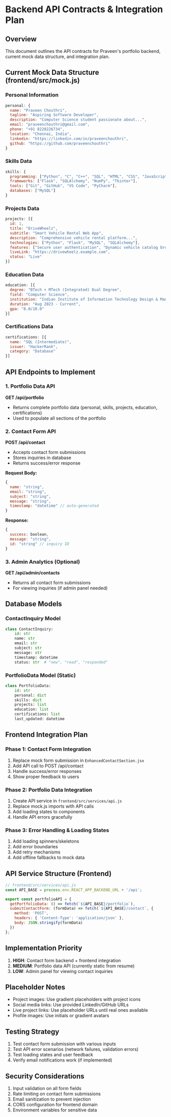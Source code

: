 # Backend API Contracts & Integration Plan

## Overview
This document outlines the API contracts for Praveen's portfolio backend, current mock data structure, and integration plan.

## Current Mock Data Structure (frontend/src/mock.js)

### Personal Information
```javascript
personal: {
  name: "Praveen Chouthri",
  tagline: "Aspiring Software Developer", 
  description: "Computer Science student passionate about...",
  email: "praveenchouthri@gmail.com",
  phone: "+91 8220226734",
  location: "Chennai, India",
  linkedin: "https://linkedin.com/in/praveenchouthri",
  github: "https://github.com/praveenchouthri"
}
```

### Skills Data
```javascript
skills: {
  programming: ["Python", "C", "C++", "SQL", "HTML", "CSS", "JavaScript"],
  frameworks: ["Flask", "SQLAlchemy", "NumPy", "Tkinter"],
  tools: ["Git", "GitHub", "VS Code", "PyCharm"],
  databases: ["MySQL"]
}
```

### Projects Data
```javascript
projects: [{
  id: 1,
  title: "DriveWheelz",
  subtitle: "Smart Vehicle Rental Web App",
  description: "Comprehensive vehicle rental platform...",
  technologies: ["Python", "Flask", "MySQL", "SQLAlchemy"],
  features: ["Secure user authentication", "Dynamic vehicle catalog browsing", ...],
  liveLink: "https://drivewheelz.example.com",
  status: "Live"
}]
```

### Education Data
```javascript
education: [{
  degree: "BTech + MTech (Integrated) Dual Degree",
  field: "Computer Science",
  institution: "Indian Institute of Information Technology Design & Manufacturing Kancheepuram",
  duration: "Aug 2023 - Current",
  gpa: "8.0/10.0"
}]
```

### Certifications Data
```javascript
certifications: [{
  name: "SQL (Intermediate)",
  issuer: "HackerRank",
  category: "Database"
}]
```

## API Endpoints to Implement

### 1. Portfolio Data API
**GET /api/portfolio**
- Returns complete portfolio data (personal, skills, projects, education, certifications)
- Used to populate all sections of the portfolio

### 2. Contact Form API
**POST /api/contact**
- Accepts contact form submissions
- Stores inquiries in database
- Returns success/error response

**Request Body:**
```javascript
{
  name: "string",
  email: "string", 
  subject: "string",
  message: "string",
  timestamp: "datetime" // auto-generated
}
```

**Response:**
```javascript
{
  success: boolean,
  message: "string",
  id: "string" // inquiry ID
}
```

### 3. Admin Analytics (Optional)
**GET /api/admin/contacts**
- Returns all contact form submissions
- For viewing inquiries (if admin panel needed)

## Database Models

### ContactInquiry Model
```python
class ContactInquiry:
    id: str
    name: str
    email: str
    subject: str
    message: str
    timestamp: datetime
    status: str  # "new", "read", "responded"
```

### PortfolioData Model (Static)
```python
class PortfolioData:
    id: str
    personal: dict
    skills: dict
    projects: list
    education: list
    certifications: list
    last_updated: datetime
```

## Frontend Integration Plan

### Phase 1: Contact Form Integration
1. Replace mock form submission in `EnhancedContactSection.jsx`
2. Add API call to POST /api/contact
3. Handle success/error responses
4. Show proper feedback to users

### Phase 2: Portfolio Data Integration  
1. Create API service in `frontend/src/services/api.js`
2. Replace mock.js imports with API calls
3. Add loading states to components
4. Handle API errors gracefully

### Phase 3: Error Handling & Loading States
1. Add loading spinners/skeletons
2. Add error boundaries
3. Add retry mechanisms
4. Add offline fallbacks to mock data

## API Service Structure (Frontend)

```javascript
// frontend/src/services/api.js
const API_BASE = process.env.REACT_APP_BACKEND_URL + '/api';

export const portfolioAPI = {
  getPortfolioData: () => fetch(`${API_BASE}/portfolio`),
  submitContactForm: (formData) => fetch(`${API_BASE}/contact`, {
    method: 'POST',
    headers: { 'Content-Type': 'application/json' },
    body: JSON.stringify(formData)
  })
};
```

## Implementation Priority

1. **HIGH**: Contact form backend + frontend integration
2. **MEDIUM**: Portfolio data API (currently static from resume)
3. **LOW**: Admin panel for viewing contact inquiries

## Placeholder Notes

- Project images: Use gradient placeholders with project icons
- Social media links: Use provided LinkedIn/GitHub URLs
- Live project links: Use placeholder URLs until real ones available
- Profile images: Use initials or gradient avatars

## Testing Strategy

1. Test contact form submission with various inputs
2. Test API error scenarios (network failures, validation errors)
3. Test loading states and user feedback
4. Verify email notifications work (if implemented)

## Security Considerations

1. Input validation on all form fields
2. Rate limiting on contact form submissions
3. Email sanitization to prevent injection
4. CORS configuration for frontend domain
5. Environment variables for sensitive data